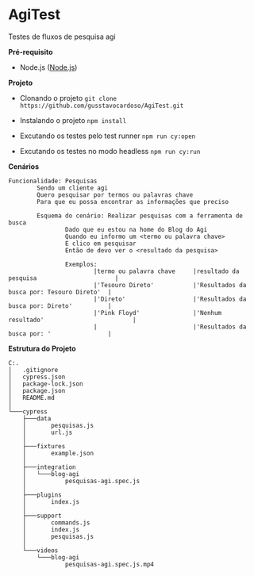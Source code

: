 # AgiTest
Testes de fluxos de pesquisa agi

**Pré-requisito**

* Node.js 
([Node.js](https://nodejs.org/en/))

**Projeto**

* Clonando o projeto
`git clone  https://github.com/gusstavocardoso/AgiTest.git`

* Instalando o projeto 
`npm install`

* Excutando os testes pelo test runner
`npm run cy:open`

* Excutando os testes no modo headless
`npm run cy:run`

**Cenários**
```
Funcionalidade: Pesquisas
        Sendo um cliente agi
        Quero pesquisar por termos ou palavras chave
        Para que eu possa encontrar as informações que preciso
        
        Esquema do cenário: Realizar pesquisas com a ferramenta de busca
                Dado que eu estou na home do Blog do Agi
                Quando eu informo um <termo ou palavra chave>
                E clico em pesquisar
                Então de devo ver o <resultado da pesquisa>
                
                Exemplos: 
                        |termo ou palavra chave     |resultado da pesquisa                      |
                        |'Tesouro Direto'           |'Resultados da busca por: Tesouro Direto'  |
                        |'Direto'                   |'Resultados da busca por: Direto'          |
                        |'Pink Floyd'               |'Nenhum resultado'                         |
                        |                           |'Resultados da busca por: '                |
```
**Estrutura do Projeto**

```
C:.
│   .gitignore
│   cypress.json
│   package-lock.json
│   package.json
│   README.md
│
└───cypress
    ├───data
    │       pesquisas.js
    │       url.js
    │
    ├───fixtures
    │       example.json
    │
    ├───integration
    │   └───blog-agi
    │           pesquisas-agi.spec.js
    │
    ├───plugins
    │       index.js
    │
    ├───support
    │       commands.js
    │       index.js
    │       pesquisas.js
    │
    └───videos
        └───blog-agi
                pesquisas-agi.spec.js.mp4
```
